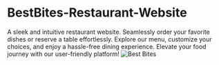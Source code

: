 # BestBites-Restaurant-Website
A sleek and intuitive restaurant website. Seamlessly order your favorite dishes or reserve a table effortlessly. Explore our menu, customize your choices, and enjoy a hassle-free dining experience. Elevate your food journey with our user-friendly platform! 
![Best Bites](https://github.com/dasarijashwanth/BestBites-Restaurant-Website/assets/63731449/ca6139ac-a14f-45d0-8e6a-bbd4473bfe76)
